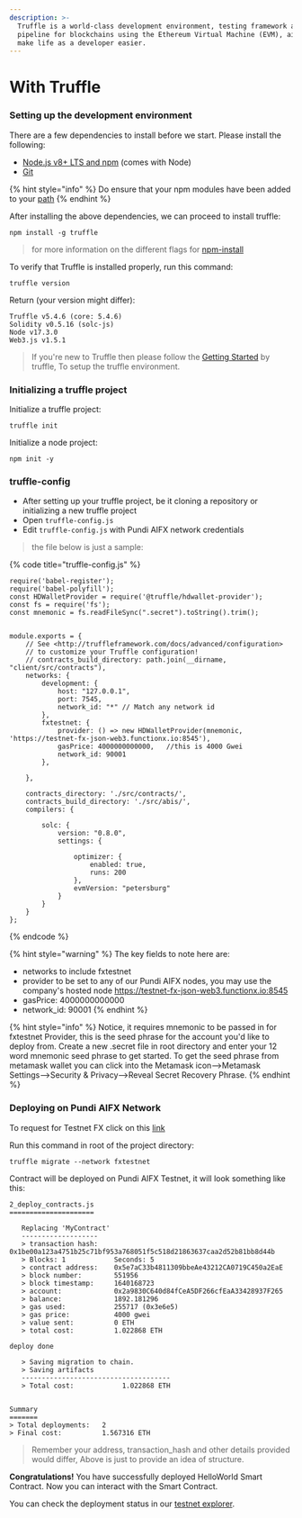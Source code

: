 ```yaml
---
description: >-
  Truffle is a world-class development environment, testing framework and asset
  pipeline for blockchains using the Ethereum Virtual Machine (EVM), aiming to
  make life as a developer easier.
---
```


# With Truffle

### **Setting up the development environment**

There are a few dependencies to install before we start. Please install the following:

* [Node.js v8+ LTS and npm](https://nodejs.org/en/download/) (comes with Node)
* [Git](https://git-scm.com)

{% hint style="info" %}
Do ensure that your npm modules have been added to your [path](https://www.java.com/en/download/help/path.html)
{% endhint %}

After installing the above dependencies, we can proceed to install truffle:

```
npm install -g truffle
```

> for more information on the different flags for [npm-install](https://docs.npmjs.com/cli/v8/commands/npm-install)

To verify that Truffle is installed properly, run this command:

```
truffle version
```

Return (your version might differ):

```
Truffle v5.4.6 (core: 5.4.6)
Solidity v0.5.16 (solc-js)
Node v17.3.0
Web3.js v1.5.1
```

> If you're new to Truffle then please follow the [Getting Started](https://www.trufflesuite.com/docs/truffle/quickstart) by truffle, To setup the truffle environment.

### Initializing a truffle project

Initialize a truffle project:

```
truffle init
```

Initialize a node project:

```
npm init -y
```

### **truffle-config**

* After setting up your truffle project, be it cloning a repository or initializing a new truffle project
* Open `truffle-config.js`
* Edit `truffle-config.js` with Pundi AIFX network credentials

> the file below is just a sample:

{% code title="truffle-config.js" %}
```jsdoc
require('babel-register');
require('babel-polyfill');
const HDWalletProvider = require('@truffle/hdwallet-provider');
const fs = require('fs');
const mnemonic = fs.readFileSync(".secret").toString().trim();


module.exports = {
    // See <http://truffleframework.com/docs/advanced/configuration>
    // to customize your Truffle configuration!
    // contracts_build_directory: path.join(__dirname, "client/src/contracts"),
    networks: {
        development: {
            host: "127.0.0.1",
            port: 7545,
            network_id: "*" // Match any network id
        },
        fxtestnet: {
            provider: () => new HDWalletProvider(mnemonic, 'https://testnet-fx-json-web3.functionx.io:8545'),
            gasPrice: 4000000000000,   //this is 4000 Gwei
            network_id: 90001
        },

    },

    contracts_directory: './src/contracts/',
    contracts_build_directory: './src/abis/',
    compilers: {

        solc: {
            version: "0.8.0",
            settings: {

                optimizer: {
                    enabled: true,
                    runs: 200
                },
                evmVersion: "petersburg"
            }
        }
    }
};
```
{% endcode %}

{% hint style="warning" %}
The key fields to note here are:

* networks to include fxtestnet
* provider to be set to any of our Pundi AIFX nodes, you may use the company's hosted node https://testnet-fx-json-web3.functionx.io:8545
* gasPrice: 4000000000000
* network\_id: 90001
{% endhint %}

{% hint style="info" %}
Notice, it requires mnemonic to be passed in for fxtestnet Provider, this is the seed phrase for the account you'd like to deploy from. Create a new .secret file in root directory and enter your 12 word mnemonic seed phrase to get started. To get the seed phrase from metamask wallet you can click into the Metamask icon-->Metamask Settings-->Security & Privacy-->Reveal Secret Recovery Phrase.
{% endhint %}

### **Deploying on Pundi AIFX Network**

To request for Testnet FX click on this [link](https://dhobyghaut-faucet.functionx.io)

Run this command in root of the project directory:

```
truffle migrate --network fxtestnet
```

Contract will be deployed on Pundi AIFX Testnet, it will look something like this:

```
2_deploy_contracts.js
=====================

   Replacing 'MyContract'
   -------------------
   > transaction hash:    0x1be00a123a4751b25c71bf953a768051f5c518d21863637caa2d52b81bb8d44b
   > Blocks: 1            Seconds: 5
   > contract address:    0x5e7aC33b4811309bbeAe43212CA0719C450a2EaE
   > block number:        551956
   > block timestamp:     1640168723
   > account:             0x2a9830C640d84fCeA5DF266cfEaA33428937F265
   > balance:             1892.181296
   > gas used:            255717 (0x3e6e5)
   > gas price:           4000 gwei
   > value sent:          0 ETH
   > total cost:          1.022868 ETH

deploy done

   > Saving migration to chain.
   > Saving artifacts
   -------------------------------------
   > Total cost:            1.022868 ETH


Summary
=======
> Total deployments:   2
> Final cost:          1.567316 ETH
```

> Remember your address, transaction\_hash and other details provided would differ, Above is just to provide an idea of structure.

**Congratulations!** You have successfully deployed HelloWorld Smart Contract. Now you can interact with the Smart Contract.

You can check the deployment status in our [testnet explorer](https://testnet-fxscan.functionx.io).
